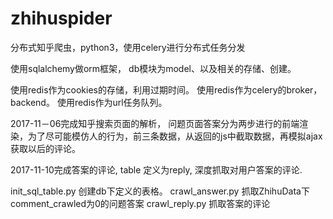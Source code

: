 # zhihuspider
分布式知乎爬虫，python3，使用celery进行分布式任务分发


使用sqlalchemy做orm框架，
db模块为model、以及相关的存储、创建。

使用redis作为cookies的存储，利用过期时间。
使用redis作为celery的broker，backend。
使用redis作为url任务队列。


2017-11－06完成知乎搜索页面的解析，
问题页面答案分为两步进行的前端渲染，为了尽可能模仿人的行为，前三条数据，从返回的js中截取数据，再模拟ajax获取以后的评论。

2017-11-10完成答案的评论, table 定义为reply, 深度抓取对用户答案的评论.




init_sql_table.py 创建db下定义的表格。
crawl_answer.py 抓取ZhihuData下 comment_crawled为0的问题答案
crawl_reply.py 抓取答案的评论
<!-- 2017-11-07 获取评论的评论。 -->